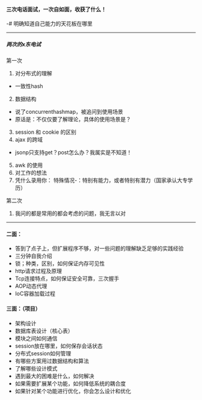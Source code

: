 #### 三次电话面试，一次自如面，收获了什么！
-# 明确知道自己能力的天花板在哪里

---
##### 两次的x东电试
第一次
1. 对分布式的理解
  - 一致性hash
2. 数据结构
  - 说了concurrenthashmap，被追问到使用场景
  - 原话是：不仅仅要了解理论，具体的使用场景是？
3. session 和 cookie 的区别
4. ajax 的跨域
  - jsonp只支持get？post怎么办？我属实是不知道！
5. awk 的使用
6. 对工作的想法
7. 凭什么录用你： 特殊情况-：特别有能力，或者特别有潜力（国家承认大专学历）

第二次
1. 我问的都是常用的都会考虑的问题，我无言以对
---

#### 二面：
- 答到了点子上，但扩展程序不够，对一些问题的理解缺乏足够的实践经验
- 三分钟自我介绍
- 锁；种类，区别，如何保证内存可见性
- http请求过程及原理
- Tcp连接特点，如何保证安全可靠，三次握手
- AOP动态代理
- IoC容器加载过程

#### 三面：（项目）
-	架构设计
-	数据库表设计（核心表）
-	模块之间如何通信
-	session放在哪里，如何保存会话状态
-	分布式session如何管理
-	有哪些方案用过数据结构和算法
-	了解哪些设计模式
-	遇到最大的困难是什么，如何解决
-	如果需要扩展某个功能，如何降低系统的耦合度
-	如果针对某个功能进行优化，你会怎么设计和优化
